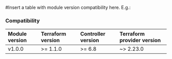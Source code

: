 #Insert a table with module version compatibility here. E.g.:

### Compatibility
Module version | Terraform version | Controller version | Terraform provider version
:--- | :--- | :--- | :---
v1.0.0 | >= 1.1.0 | >= 6.8 | ~> 2.23.0
